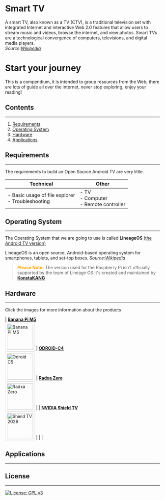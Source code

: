 # Smart TV
A smart TV, also known as a TV (CTV), is a traditional television set with integrated Internet and interactive Web 2.0 features that allow users to stream music and videos, browse the internet, and view photos. Smart TVs are a technological convergence of computers, televisions, and digital media players.<br/>
*Source:[Wikipedia](https://en.wikipedia.org/wiki/Smart_TV)*

# Start your journey
This is a compendium, it is intended to group resources from the Web, there are lots of guide all over the internet, never stop exploring, enjoy your reading!

## Contents

---

1. [Requirements](#requirements)
2. [Operating System](#operating-system)
3. [Hardware](#hardware)
4. [Applications](#applications)

## Requirements

---

The requirements to build an Open Source Android TV are very little.

| Technical                                         | Other                                   |
| ------------------------------------------------- | --------------------------------------- |
| - Basic usage of file explorer <br/> - Troubleshooting | - TV <br/> - Computer <br/> - Remote controller |

## Operating System

---

The Operating System that we are going to use is called **LineageOS** <ins>(the Android TV version)</ins>

LineageOS is an open source, Android-based operating system for smartphones, tablets, and set-top boxes.
*Source:[Wikipedia](https://en.wikipedia.org/wiki/LineageOS)*
> <span style="color:orange"><b>Please Note:</b></span> The version used for the Raspberry Pi isn't officially supported by the team of Lineage OS it's created and maintained by <u>[**KonstaKANG**](https://konstakang.com/)</u>
> 

## Hardware

---

Click the images for more information about the products


| <a href="https://wiki.lineageos.org/devices/m5/" target="_blank"><b>Banana Pi M5</b><br/><img title="Banana Pi M5" src="https://wiki.lineageos.org/images/devices/m5.png" style="border: 1px solid #ddd;border-radius: 4px;padding: 5px;width: 85px;" alt="Banana Pi M5"></a> | <a href="https://wiki.lineageos.org/devices/odroidc4/" target="_blank"><b>ODROID-C4</b><br/><img title="Odroid C4" src="https://wiki.lineageos.org/images/devices/odroidc4.png" alt="Odroid C5" style="border: 1px solid #ddd;border-radius: 4px;padding: 5px;width: 85px;"></a> | <a href="https://wiki.lineageos.org/devices/radxa0/" target="_blank"><b>Radxa Zero</b><br/><img title="Radxa Zero" src="https://wiki.lineageos.org/images/devices/radxa0.png" alt="Radxa Zero" style="border: 1px solid #ddd;border-radius: 4px;padding: 5px;width: 85px;"></a> |
| <a href="https://wiki.lineageos.org/devices/sif/" target="_blank"><b>NVIDIA Shield TV</b><br/><img title="Shield TV" src="https://wiki.lineageos.org/images/devices/sif.png" style="border: 1px solid #ddd;border-radius: 4px;padding: 5px;width: 85px;" alt="Shield TV 2029"></a> |  |  |

## Applications

---

## License

---

[![License: GPL v3](https://img.shields.io/badge/License-GPLv3-blue.svg)](https://www.gnu.org/licenses/gpl-3.0)
